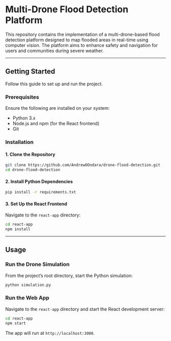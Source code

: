 # **Multi-Drone Flood Detection Platform**  

This repository contains the implementation of a multi-drone-based flood detection platform designed to map flooded areas in real-time using computer vision. The platform aims to enhance safety and navigation for users and communities during severe weather.  

---

## **Getting Started**  

Follow this guide to set up and run the project.  

### **Prerequisites**  
Ensure the following are installed on your system:  
- Python 3.x  
- Node.js and npm (for the React frontend)  
- Git  

### **Installation**  

#### 1. Clone the Repository  
```bash  
git clone https://github.com/AndrewOOndara/drone-flood-detection.git  
cd drone-flood-detection  
```  

#### 2. Install Python Dependencies  
```bash  
pip install -r requirements.txt  
```  

#### 3. Set Up the React Frontend  
Navigate to the `react-app` directory:  
```bash  
cd react-app  
npm install  
```  

---

## **Usage**  

### **Run the Drone Simulation**  
From the project’s root directory, start the Python simulation:  
```bash  
python simulation.py  
```  

### **Run the Web App**  
Navigate to the `react-app` directory and start the React development server:  
```bash  
cd react-app  
npm start  
```  
The app will run at `http://localhost:3000`.  
